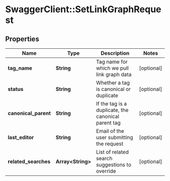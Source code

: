 # SwaggerClient::SetLinkGraphRequest

## Properties
Name | Type | Description | Notes
------------ | ------------- | ------------- | -------------
**tag_name** | **String** | Tag name for which we pull link graph data | [optional] 
**status** | **String** | Whether a tag is canonical or duplicate | [optional] 
**canonical_parent** | **String** | If the tag is a duplicate, the canonical parent tag | [optional] 
**last_editor** | **String** | Email of the user submitting the request | [optional] 
**related_searches** | **Array&lt;String&gt;** | List of related search suggestions to override | [optional] 


